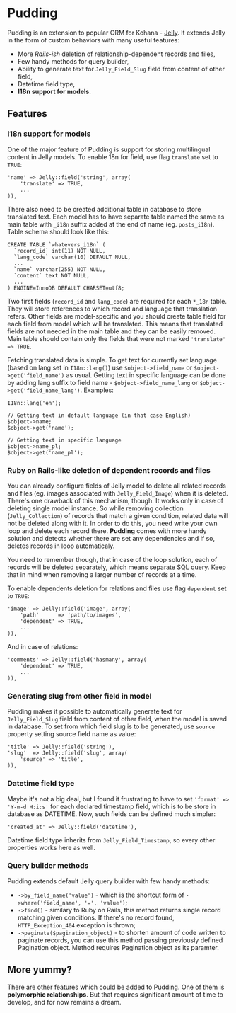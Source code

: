 # Pudding

Pudding is an extension to popular ORM for Kohana - [Jelly](http://github.com/creatoro/jelly). It extends Jelly in the form of custom behaviors with many useful features:

* More *Rails-ish* deletion of relationship-dependent records and files,
* Few handy methods for query builder,
* Ability to generate text for `Jelly_Field_Slug` field from content of other field,
* Datetime field type,
* **I18n support for models**.

## Features

### I18n support for models

One of the major feature of Pudding is support for storing multilingual content in Jelly models. To enable 18n for field, use flag `translate` set to `TRUE`:

	'name' => Jelly::field('string', array(
		'translate' => TRUE,
		...
	)),

There also need to be created additional table in database to store translated text. Each model has to have separate table named the same as main table with `_i18n` suffix added at the end of name (eg. `posts_i18n`). Table schema should look like this:

	CREATE TABLE `whatevers_i18n` (
	  `record_id` int(11) NOT NULL,
	  `lang_code` varchar(10) DEFAULT NULL,
	  ...
	  `name` varchar(255) NOT NULL,
	  `content` text NOT NULL,
	  ...
	) ENGINE=InnoDB DEFAULT CHARSET=utf8;

Two first fields (`record_id` and `lang_code`) are required for each `*_18n` table. They will store references to which record and language that translation refers. Other fields are model-specific and you should create table field for each field from model which will be translated. This means that translated fields are not needed in the main table and they can be easily removed. Main table should contain only the fields that were not marked `'translate' => TRUE`.

Fetching translated data is simple. To get text for currently set language (based on lang set in `I18n::lang()`) use `$object->field_name` or `$object->get('field_name')` as usual. Getting text in specific language can be done by adding lang suffix to field name - `$object->field_name_lang` or `$object->get('field_name_lang')`. Examples:

	I18n::lang('en');

	// Getting text in default language (in that case English)
	$object->name;
	$object->get('name');

	// Getting text in specific language
	$object->name_pl;
	$object->get('name_pl');

### Ruby on Rails-like deletion of dependent records and files

You can already configure fields of Jelly model to delete all related records and files (eg. images associated with `Jelly_Field_Image`) when it is deleted. There's one drawback of this mechanism, though. It works only in case of deleting single model instance. So while removing collection (`Jelly_Collection`) of records that match a given condition, related data will not be deleted along with it. In order to do this, you need write your own loop and delete each record there. **Pudding** comes with more handy solution and detects whether there are set any dependencies and if so, deletes records in loop automaticaly.

You need to remember though, that in case of the loop solution, each of records will be deleted separately, which means separate SQL query. Keep that in mind when removing a larger number of records at a time.

To enable dependents deletion for relations and files use flag `dependent` set to `TRUE`:

	'image' => Jelly::field('image', array(
		'path'      => 'path/to/images',
		'dependent' => TRUE,
		...
	)),

And in case of relations:

	'comments' => Jelly::field('hasmany', array(
		'dependent' => TRUE,
		...
	)),

### Generating slug from other field in model

Pudding makes it possible to automatically generate text for `Jelly_Field_Slug` field from content of other field, when the model is saved in database. To set from which field slug is to be generated, use `source` property setting source field name as value:

	'title' => Jelly::field('string'),
	'slug'  => Jelly::field('slug', array(
		'source' => 'title',
	)),

### Datetime field type

Maybe it's not a big deal, but I found it frustrating to have to set `'format' => 'Y-m-d H:i:s'` for each declared timestamp field, which is to be store in database as DATETIME. Now, such fields can be defined much simpler:

	'created_at' => Jelly::field('datetime'),

Datetime field type inherits from `Jelly_Field_Timestamp`, so every other properties works here as well.

### Query builder methods

Pudding extends default Jelly query builder with few handy methods:

* `->by_field_name('value')` - which is the shortcut form of `->where('field_name', '=', 'value')`;
* `->find()` - similary to Ruby on Rails, this method returns single record matching given conditions. If there's no record found, `HTTP_Exception_404` exception is thrown;
* `->paginate($pagination_object)` - to shorten amount of code written to paginate records, you can use this method passing previously defined Pagination object. Method requires Pagination object as its paramter.

## More yummy?

There are other features which could be added to Pudding. One of them is **polymorphic relationships**. But that requires significant amount of time to develop, and for now remains a dream.